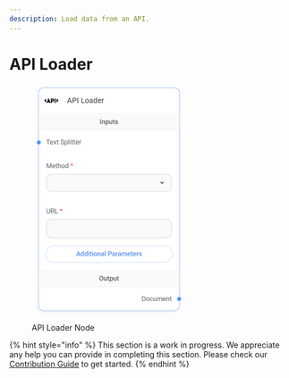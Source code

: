 ```yaml
---
description: Load data from an API.
---
```


# API Loader

<figure><img src="../../../.gitbook/assets/image (9) (1) (1) (1) (1).png" alt="" width="273"><figcaption><p>API Loader Node</p></figcaption></figure>

{% hint style="info" %}
This section is a work in progress. We appreciate any help you can provide in completing this section. Please check our [Contribution Guide](../../../contributing/) to get started.
{% endhint %}
